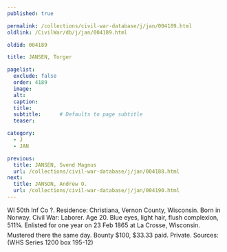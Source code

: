 ```yaml
---
published: true

permalink: /collections/civil-war-database/j/jan/004189.html
oldlink: /CivilWar/db/j/jan/004189.html

oldid: 004189

title: JANSEN, Torger

pagelist:
  exclude: false
  order: 4189
  image: 
  alt:
  caption:
  title:
  subtitle:      # Defaults to page subtitle
  teaser:

category: 
  - J 
  - JAN

previous:
  title: JANSEN, Svend Magnus
  url: /collections/civil-war-database/j/jan/004188.html  
next:
  title: JANSON, Andrew O.
  url: /collections/civil-war-database/j/jan/004190.html   
---
```

WI 50th Inf Co ?. Residence: Christiana, Vernon County, Wisconsin. Born in Norway. Civil War: Laborer. Age 20. Blue eyes, light hair, flush complexion, 5&#146;11&frac34;&#148;. Enlisted for one year on 23 Feb 1865 at La Crosse, Wisconsin. Mustered there the same day. Bounty $100, $33.33 paid. Private. Sources: (WHS Series 1200 box 195-12)